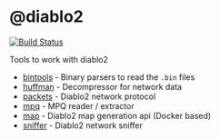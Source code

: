 # @diablo2

[![Build Status](https://github.com/blacha/diablo2/workflows/Build/badge.svg)](https://github.com/blacha/diablo2/actions)

Tools to work with diablo2 

- [bintools](./packages/bintools) - Binary parsers to read the `.bin` files
- [huffman](./packages/huffman) - Decompressor for network data
- [packets](./packages/packets) - Diablo2 network protocol
- [mpq](./packages/mpq) - MPQ reader / extractor
- [map](./packages/map) - Diablo2 map generation api (Docker based)
- [sniffer](./packages/sniffer) - Diablo2 network sniffer
